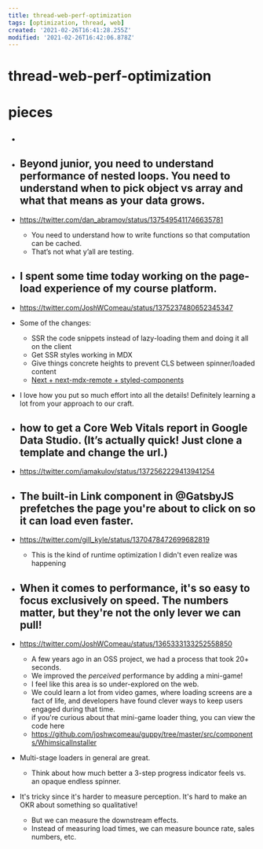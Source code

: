 ```yaml
---
title: thread-web-perf-optimization
tags: [optimization, thread, web]
created: '2021-02-26T16:41:28.255Z'
modified: '2021-02-26T16:42:06.878Z'
---
```


# thread-web-perf-optimization

# pieces

- ## 

- ## Beyond junior, you need to understand performance of nested loops. You need to understand when to pick object vs array and what that means as your data grows. 
- https://twitter.com/dan_abramov/status/1375495411746635781
  - You need to understand how to write functions so that computation can be cached.
  - That’s not what y’all are testing.

- ## I spent some time today working on the page-load experience of my course platform. 
- https://twitter.com/JoshWComeau/status/1375237480652345347
- Some of the changes:
  - SSR the code snippets instead of lazy-loading them and doing it all on the client
  - Get SSR styles working in MDX
  - Give things concrete heights to prevent CLS between spinner/loaded content
  - [Next + next-mdx-remote + styled-components](https://twitter.com/JoshWComeau/status/1375133558734532619)
- I love how you put so much effort into all the details! Definitely learning a lot from your approach to our craft.

- ##  how to get a Core Web Vitals report in Google Data Studio. (It’s actually quick! Just clone a template and change the url.)
- https://twitter.com/iamakulov/status/1372562229413941254

- ## The built-in Link component in @GatsbyJS prefetches the page you're about to click on so it can load even faster. 
- https://twitter.com/gill_kyle/status/1370478472699682819
  - This is the kind of runtime optimization I didn't even realize was happening

- ## When it comes to performance, it's so easy to focus exclusively on speed. The numbers matter, but they're not the only lever we can pull!
- https://twitter.com/JoshWComeau/status/1365333133252558850
  - A few years ago in an OSS project, we had a process that took 20+ seconds. 
  - We improved the _perceived_ performance by adding a mini-game!
  - I feel like this area is so under-explored on the web. 
  - We could learn a lot from video games, where loading screens are a fact of life, and developers have found clever ways to keep users engaged during that time.
  - if you're curious about that mini-game loader thing, you can view the code here
  - https://github.com/joshwcomeau/guppy/tree/master/src/components/WhimsicalInstaller
- Multi-stage loaders in general are great. 
  - Think about how much better a 3-step progress indicator feels vs. an opaque endless spinner.
- It's tricky since it's harder to measure perception. It's hard to make an OKR about something so qualitative! 
  - But we can measure the downstream effects. 
  - Instead of measuring load times, we can measure bounce rate, sales numbers, etc.
